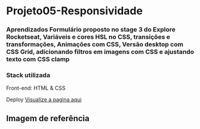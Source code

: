 <h1>Projeto05-Responsividade</h1>


<h3>Aprendizados Formulário proposto no stage 3 do Explore Rocketseat, Variáveis e cores HSL no CSS, transições e transformações, Animações com CSS, Versão desktop com CSS Grid, adicionando filtros em imagens com CSS e ajustando texto com CSS clamp</h3>


<h3>Stack utilizada</h3>

Front-end: HTML & CSS

Deploy <a href="#" target="_blank">Visualize a pagina aqui</a>

 <h2>Imagem de referência</h2>
 



